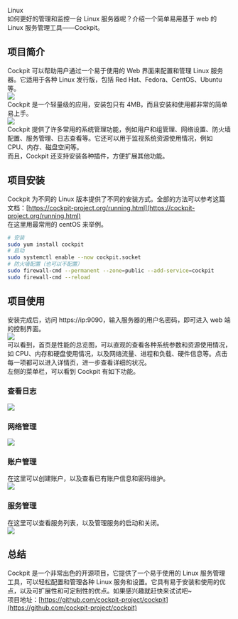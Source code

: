 Linux<br />如何更好的管理和监控一台 Linux 服务器呢？介绍一个简单易用基于 web 的 Linux 服务管理工具——Cockpit。
<a name="SL3mD"></a>
## 项目简介
Cockpit 可以帮助用户通过一个易于使用的 Web 界面来配置和管理 Linux 服务器。它适用于各种 Linux 发行版，包括 Red Hat、Fedora、CentOS、Ubuntu 等。<br />![](https://cdn.nlark.com/yuque/0/2023/png/396745/1680576738253-18a66df5-552e-4261-860e-09fd97da6fee.png#averageHue=%23f7f7f7&clientId=u591aaf8d-61f4-4&from=paste&id=u7c450bd3&originHeight=1112&originWidth=1080&originalType=url&ratio=2.5&rotation=0&showTitle=false&status=done&style=none&taskId=u51a88aac-1c40-47cb-a80f-4cad416b238&title=)<br />Cockpit 是一个轻量级的应用，安装包只有 4MB，而且安装和使用都非常的简单易上手。<br />![](https://cdn.nlark.com/yuque/0/2023/png/396745/1680576738240-b4df4bcb-d356-421c-b20e-6e6ad8adf97d.png#averageHue=%233c4249&clientId=u591aaf8d-61f4-4&from=paste&id=ucea52e74&originHeight=257&originWidth=1080&originalType=url&ratio=2.5&rotation=0&showTitle=false&status=done&style=none&taskId=ub1792563-b76e-4d10-8c07-24c1aacc6fb&title=)<br />Cockpit 提供了许多常用的系统管理功能，例如用户和组管理、网络设置、防火墙配置、服务管理、日志查看等。它还可以用于监视系统资源使用情况，例如 CPU、内存、磁盘空间等。<br />而且，Cockpit 还支持安装各种插件，方便扩展其他功能。
<a name="nCrnx"></a>
## 项目安装
Cockpit 为不同的 Linux 版本提供了不同的安装方式。全部的方法可以参考这篇文档：[https://cockpit-project.org/running.html](https://cockpit-project.org/running.html)<br />在这里用最常用的 centOS 来举例。
```bash
# 安装
sudo yum install cockpit
# 启动
sudo systemctl enable --now cockpit.socket
# 防火墙配置（也可以不配置）
sudo firewall-cmd --permanent --zone=public --add-service=cockpit
sudo firewall-cmd --reload
```
<a name="fzikw"></a>
## 项目使用
安装完成后，访问 https://ip:9090，输入服务器的用户名密码，即可进入 web 端的控制界面。<br />![](https://cdn.nlark.com/yuque/0/2023/png/396745/1680576738248-97c883ee-5440-4b57-b704-e08a9e3d94c6.png#averageHue=%23eaeaea&clientId=u591aaf8d-61f4-4&from=paste&id=ud39f3e55&originHeight=402&originWidth=1080&originalType=url&ratio=2.5&rotation=0&showTitle=false&status=done&style=none&taskId=u57b9cbd7-47de-4e47-8753-db404861b63&title=)<br />可以看到，首页是性能的总览图，可以直观的查看各种系统参数和资源使用情况，如 CPU、内存和硬盘使用情况，以及网络流量、进程和负载、硬件信息等。点击每一项都可以进入详情页，进一步查看详细的状况。<br />左侧的菜单栏，可以看到 Cockpit 有如下功能。
<a name="BEE6S"></a>
### 查看日志
![](https://cdn.nlark.com/yuque/0/2023/png/396745/1680576738233-63a9cfa8-6b26-446f-bba0-a981b7be3aeb.png#averageHue=%23cdcdcd&clientId=u591aaf8d-61f4-4&from=paste&id=u26c48eab&originHeight=478&originWidth=1080&originalType=url&ratio=2.5&rotation=0&showTitle=false&status=done&style=none&taskId=uba3c9768-9832-42ab-9b70-feb2848270d&title=)
<a name="uFISZ"></a>
### 网络管理
![](https://cdn.nlark.com/yuque/0/2023/png/396745/1680576738242-2637b33c-8f42-4d84-acb8-09c1d636f392.png#averageHue=%23e7e7e7&clientId=u591aaf8d-61f4-4&from=paste&id=u802550aa&originHeight=331&originWidth=1080&originalType=url&ratio=2.5&rotation=0&showTitle=false&status=done&style=none&taskId=ub2ed7ac5-6e28-4369-a86b-fc6a86557d7&title=)
<a name="mG22K"></a>
### 账户管理
在这里可以创建账户，以及查看已有账户信息和密码维护。<br />![](https://cdn.nlark.com/yuque/0/2023/png/396745/1680576738982-ad201bbe-6145-46f0-aa80-0c33e4b5b2e6.png#averageHue=%23e8e8e8&clientId=u591aaf8d-61f4-4&from=paste&id=u8a46fb8f&originHeight=436&originWidth=1080&originalType=url&ratio=2.5&rotation=0&showTitle=false&status=done&style=none&taskId=ue6cda9f0-0e8e-427a-b797-72eed038fd6&title=)
<a name="GRTej"></a>
### 服务管理
在这里可以查看服务列表，以及管理服务的启动和关闭。<br />![](https://cdn.nlark.com/yuque/0/2023/png/396745/1680576739063-f8a91de1-dae1-41ba-a1b3-ecc358be9cf8.png#averageHue=%23d6d6d6&clientId=u591aaf8d-61f4-4&from=paste&id=uda61b3af&originHeight=524&originWidth=1080&originalType=url&ratio=2.5&rotation=0&showTitle=false&status=done&style=none&taskId=u0247a4d7-8eb0-42db-b89e-bc60d4b4f34&title=)
<a name="vU6yo"></a>
## 总结
Cockpit 是一个非常出色的开源项目，它提供了一个易于使用的 Linux 服务管理工具，可以轻松配置和管理各种 Linux 服务和设置。它具有易于安装和使用的优点，以及可扩展性和可定制性的优点。如果感兴趣就赶快来试试吧~<br />项目地址：[https://github.com/cockpit-project/cockpit](https://github.com/cockpit-project/cockpit)

